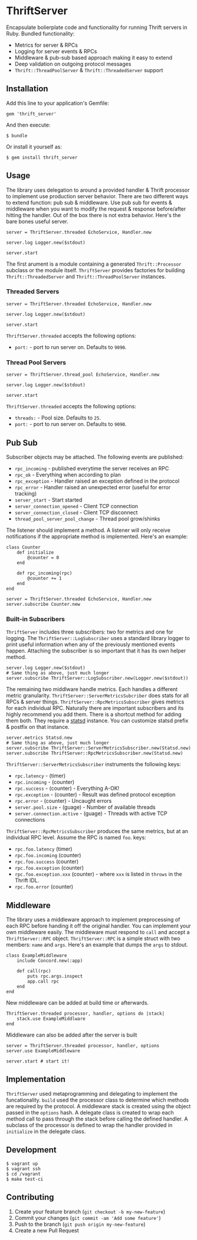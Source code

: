 # ThriftServer

Encapsulate bolierplate code and functionality for running Thrift
servers in Ruby. Bundled functionality:

* Metrics for server & RPCs
* Logging for server events & RPCs
* Middleware & pub-sub based approach making it easy to extend
* Deep validation on outgoing protocol messages
* `Thrift::ThreadPoolServer` & `Thrift::ThreadedServer` support

## Installation

Add this line to your application's Gemfile:

    gem 'thrift_server'

And then execute:

    $ bundle

Or install it yourself as:

    $ gem install thrift_server

## Usage

The library uses delegation to around a provided handler & Thrift
processor to implement use production server behavior. There are two
different ways to extend function: pub sub & middleware. Use pub sub
for events & middleware when you want to modify the request & response
before/after hitting the handler. Out of the box there is not extra
behavior. Here's the bare bones useful server.

	server = ThriftServer.threaded EchoService, Handler.new

	server.log Logger.new($stdout)

	server.start

The first arument is a module containing a generated
`Thrift::Processor` subclass or the module itself. `ThriftServer`
provides factories for building `Thrift::ThreadedServer` and
`Thrift::ThreadPoolServer` instances.

### Threaded Servers

	server = ThriftServer.threaded EchoService, Handler.new

	server.log Logger.new($stdout)

	server.start

`ThriftServer.threaded` accepts the following options:

* `port:` - port to run server on. Defaults to `9090`.

### Thread Pool Servers

	server = ThriftServer.thread_pool EchoService, Handler.new

	server.log Logger.new($stdout)

	server.start

`ThriftServer.threaded` accepts the following options:

* `threads:` - Pool size. Defaults to `25`.
* `port:` - port to run server on. Defaults to `9090`.

## Pub Sub

Subscriber objects may be attached. The following events are
published:

* `rpc_incoming` - published everytime the server receives an RPC
* `rpc_ok` - Everything when according to plan
* `rpc_exception` - Handler raised an exception defined in the
  protocol
* `rpc_error` - Handler raised an unexpected error (useful for error
  tracking)
* `server_start` - Start started
* `server_connection_opened` - Client TCP connection
* `server_connection_closed` - Client TCP disconnect
* `thread_pool_server_pool_change` - Thread pool grow/shinks

The listener should implement a method. A listener will only receive
notifications if the appropriate method is implemented. Here's an
example:

	class Counter
		def initialize
			@counter = 0
		end

		def rpc_incoming(rpc)
			@counter += 1
		end
	end

	server = ThriftServer.threaded EchoService, Handler.new
	server.subscribe Counter.new

### Built-in Subscribers

`ThriftServer` includes three subscribers: two for metrics and one for
logging. The `ThriftServer::LogSubscriber` uses a standard library
logger to print useful information when any of the previously
mentioned events happen. Attaching the subscriber is so important that
it has its own helper method.

	server.log Logger.new($stdout)
	# Same thing as above, just much longer
	server.subscribe ThriftServer::LogSubscriber.new(Logger.new($stdout))

The remaining two middlware handle metrics. Each handles a different
metric granularity. `ThriftServer::ServerMetricsSubcriber` does stats
for all RPCs & server things. `ThriftServer::RpcMetricsSubscriber`
gives metrics for each individual RPC. Naturally there are important
subscribers and its highly recommend you add them. There is a shortcut
method for adding them both. They require a [statsd][] instance. You
can customize statsd prefix & postfix on that instance.

	server.metrics Statsd.new
	# Same thing as above, just much longer
	server.subscribe ThriftServer::ServerMetricsSubscriber.new(Statsd.new)
	server.subscribe ThriftServer::RpcMetricsSubscriber.new(Statsd.new)

`ThriftServer::ServerMetricsSubscriber` instruments the following
keys:

* `rpc.latency` - (timer)
* `rpc.incoming` - (counter)
* `rpc.success` - (counter) - Everything A-OK!
* `rpc.exception` - (counter) - Result was defined protocol exception
* `rpc.error` - (counter) - Uncaught errors
* `server.pool.size` - (guage) - Number of available threads
* `server.connection.active` - (guage) - Threads with active TCP connections

`ThriftServer::RpcMetricsSubscriber` produces the same metrics, but at
an individual RPC level. Assume the RPC is named `foo`.
keys:

* `rpc.foo.latency` (timer)
* `rpc.foo.incoming` (counter)
* `rpc.foo.success` (counter)
* `rpc.foo.exception` (counter)
* `rpc.foo.exception.xxx` (counter) - where `xxx` is listed in
  `throws` in the Thrift IDL.
* `rpc.foo.error` (counter)

## Middleware

The library uses a middleware approach to implement preprocessing of
each RPC before handing it off the original handler. You can
implement your own middleware easily. The middleware must respond to
`call` and accept a `ThriftServer::RPC` object.
`ThriftServer::RPC` is a simple struct with two members: `name` and
`args`. Here's an example that dumps the `args` to stdout.

    class ExampleMiddleware
		include Concord.new(:app)

		def call(rpc)
			puts rpc.args.inspect
			app.call rpc
		end
    end

New middleware can be added at build time or afterwards.

	ThriftServer.threaded processor, handler, options do |stack|
		stack.use ExampleMiddlware
	end

Middleware can also be added after the server is built

	server = ThriftServer.threaded processor, handler, options
	server.use ExampleMiddleware

	server.start # start it!

## Implementation

`ThriftServer` used metaprogramming and delegating to implement the
funcationality. `build` used the processor class to determine which
methods are required by the protocol. A middleware stack is created
using the object passed in the `options` hash. A delegate class is
created to wrap each method call to pass through the stack before
calling the defined handler. A subclass of the processor is defined to
wrap the handler provided in `initialize` in the delegate class.

## Development

	$ vagrant up
	$ vagrant ssh
	$ cd /vagrant
	$ make test-ci

## Contributing

1. Create your feature branch (`git checkout -b my-new-feature`)
2. Commit your changes (`git commit -am 'Add some feature'`)
3. Push to the branch (`git push origin my-new-feature`)
4. Create a new Pull Request

[statsd]: https://github.com/reinh/statsd
